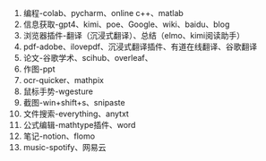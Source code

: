 1. 编程-colab、pycharm、online c++、matlab
2. 信息获取-gpt4、kimi、poe、Google、wiki、baidu、blog
4. 浏览器插件-翻译（沉浸式翻译）、总结（elmo、kimi阅读助手）
5. pdf-adobe、ilovepdf、沉浸式翻译插件、有道在线翻译、谷歌翻译
6. 论文-谷歌学术、scihub、overleaf、
7. 作图-ppt
8. ocr-quicker、mathpix
9. 鼠标手势-wgesture
10. 截图-win+shift+s、snipaste
11. 文件搜索-everything、anytxt
12. 公式编辑-mathtype插件、word
13. 笔记-notion、flomo
14. music-spotify、网易云